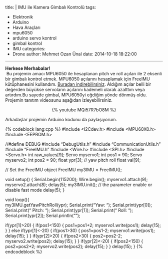 title: |
  IMU ile Kamera Gimbalı Kontrolü
tags:
  - Elektronik
  - Arduino
  - Hava Araçları
  - mpu6050
  - arduino servo kontrol
  - gimbal kontrol
  - IMU
categories:
  - Drone
author: Mehmet Ozan Ünal
date: 2014-10-18 18:22:00
---
**Herkese Merhabalar!**  
 Bu projemin amacı MPU6050 ile hesaplanan pitch ve roll açıları ile 2 eksenli bir gimbalı kontrol etmek. MPU6050 açılarını hesaplamak için FreeIMU kütüphanesini kullandım. [Buradan indirebilirsiniz](https://www.varesano.net/projects/hardware/FreeIMU). Aldığım açılar belli bir değerden büyükse servoların açılarını kademeli olarak azalttım veya artırdım.<!-- more -->Bu sayede gimbal, MPU6050yi eğdiğim yönde dönmüş oldu. Projemin tanıtım videosunu aşağıdan izleyebilirsiniz.


<center>{% youtube MQi57R7bO8M %}</center>

Arkadaşlar projemin Arduino kodunu da paylaşıyorum.

{% codeblock lang:cpp %}
#include <I2Cdev.h>
#include <MPU60X0.h>
#include <EEPROM.h>

//#define DEBUG
#include “DebugUtils.h”
#include “CommunicationUtils.h”
#include “FreeIMU.h”
#include <Wire.h>
#include <SPI.h>
#include <Servo.h>
int raw_values[9];
Servo myservo1;
int pos1 = 90;
Servo myservo2;
int pos2 = 90;
float ypr[3]; // yaw pitch roll
float val[9];

// Set the FreeIMU object
FreeIMU my3IMU = FreeIMU();

void setup() {
  Serial.begin(115200);
  Wire.begin();
  myservo1.attach(9);
  myservo2.attach(8);
  delay(5);
  my3IMU.init(); // the parameter enable or disable fast mode
  delay(5);
}

void loop(){  
  my3IMU.getYawPitchRoll(ypr);
  Serial.print(“Yaw: “);
  Serial.print(ypr[0]);
  Serial.print(“ Pitch: “);
  Serial.print(ypr[1]);
  Serial.print(“ Roll: “);
  Serial.print(ypr[2]);
  Serial.println(“”);
    
  if(ypr[1]>20)
  {
    if(pos1<150)
    {
    pos1=pos1+2;
    myservo1.write(pos1);
    delay(15);
    }
  }
  else if(ypr[1]<-20)
  {
    if(pos1>30)
    {
    pos1=pos1-2;
    myservo1.write(pos1);
    delay(15);
    }
  }
  if(ypr[2]>20)
  {
    if(pos2>30)
    {
    pos2=pos2-2;
    myservo2.write(pos2);
    delay(15);
    }
  }
  if(ypr[2]<-20)
  {
    if(pos2<150)
    {
    pos2=pos2+2;
    myservo2.write(pos2);
    delay(15);
    }
  }
  delay(15);
}
{% endcodeblock %}